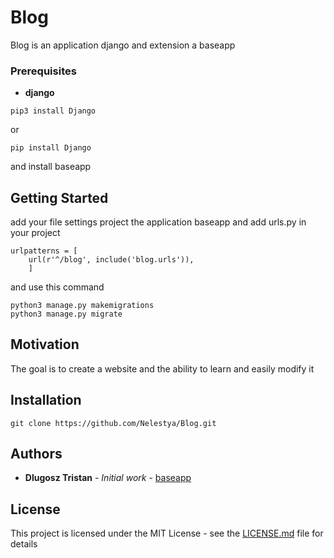 # Blog

Blog is an application django and extension a baseapp

### Prerequisites

* **django**

```
pip3 install Django
```
or
```
pip install Django
```

and install baseapp

## Getting Started
add your file settings project the application baseapp
and add urls.py in your project

```
urlpatterns = [
    url(r'^/blog', include('blog.urls')),
    ]
```

and use this command

```
python3 manage.py makemigrations
python3 manage.py migrate
``` 

## Motivation
The goal is to create a website and the ability to learn and easily modify it

## Installation

```
git clone https://github.com/Nelestya/Blog.git
```

## Authors
* **Dlugosz Tristan** - *Initial work* - [baseapp](https://github.com/Nelestya/tools)

## License

This project is licensed under the MIT License - see the [LICENSE.md](https://github.com/Nelestya/blog/blob/master/LICENSE) file for details
